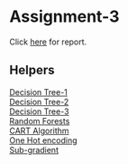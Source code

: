 # Assignment-3

Click [here](https://docs.google.com/document/d/1N5b3_DP649q8z6UsubnyO47vMeagCoUeG-sY4Oe3i0U) for report.

## Helpers
[Decision Tree-1](https://scikit-learn.org/stable/modules/generated/sklearn.tree.DecisionTreeClassifier.html)</br>
[Decision Tree-2](https://scikit-learn.org/stable/modules/tree.html)</br>
[Decision Tree-3](https://github.com/scikit-learn/scikit-learn/issues/5442)</br>
[Random Forests](https://scikit-learn.org/stable/modules/generated/sklearn.ensemble.RandomForestClassifier.html)</br>
[CART Algorithm](https://en.wikipedia.org/wiki/Predictive_analytics#Classification_and_regression_trees_.28CART.29)</br>
[One Hot encoding](https://www.kaggle.com/dansbecker/using-categorical-data-with-one-hot-encoding)</br>
[Sub-gradient](https://en.wikipedia.org/wiki/Subderivative)